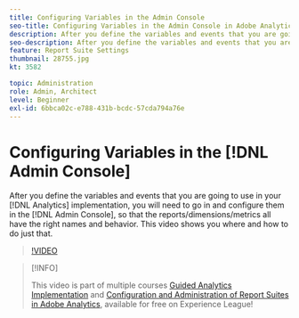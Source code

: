 ```yaml
---
title: Configuring Variables in the Admin Console
seo-title: Configuring Variables in the Admin Console in Adobe Analytics
description: After you define the variables and events that you are going to use in your Analytics implementation, you will need to go in and configure them in the Admin Console, so that the reports/dimensions/metrics all have the right names and behavior. This video shows you where and how to do just that.
seo-description: After you define the variables and events that you are going to use in your Analytics implementation, you will need to go in and configure them in the Admin Console, so that the reports/dimensions/metrics all have the right names and behavior. This video shows you where and how to do just that. Adobe Analytics
feature: Report Suite Settings
thumbnail: 28755.jpg
kt: 3582

topic: Administration
role: Admin, Architect
level: Beginner
exl-id: 6bbca02c-e788-431b-bcdc-57cda794a76e
---
```

# Configuring Variables in the [!DNL Admin Console]

After you define the variables and events that you are going to use in your [!DNL Analytics] implementation, you will need to go in and configure them in the [!DNL Admin Console], so that the reports/dimensions/metrics all have the right names and behavior. This video shows you where and how to do just that.

>[!VIDEO](https://video.tv.adobe.com/v/28755/?quality=12)

>[!INFO]
>
> This video is part of multiple courses [Guided Analytics Implementation](https://experienceleague.adobe.com/?recommended=Analytics-D-1-2019.1) and [Configuration and Administration of Report Suites in Adobe Analytics](https://experienceleague.adobe.com/?recommended=Analytics-A-1-2021.1.administration), available for free on Experience League!
